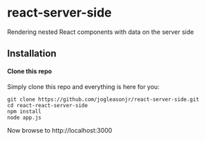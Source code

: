 # react-server-side
Rendering nested React components with data on the server side

## Installation

#### Clone this repo

Simply clone this repo and everything is here for you:

```
git clone https://github.com/jogleasonjr/react-server-side.git
cd react-react-server-side
npm install
node app.js
```

Now browse to http://localhost:3000
